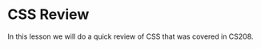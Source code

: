 # CSS Review

In this lesson we will do a quick review of CSS that was covered in CS208.

<!--@include: ../../parts/web/css.md-->
